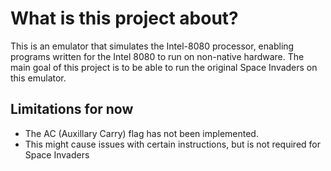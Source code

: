 # What is this project about?
This is an emulator that simulates the Intel-8080 processor, enabling programs written for the Intel 8080 to run on non-native hardware.
The main goal of this project is to be able to run the original Space Invaders on this emulator.

## Limitations for now

- The AC (Auxillary Carry) flag has not been implemented.
- This might cause issues with certain instructions, but is not required for Space Invaders
